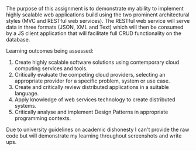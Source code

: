 The purpose of this assignment is to demonstrate my ability to implement highly scalable web applications build
using the two prominent architectural styles (MVC and RESTful web services). The RESTful web
service will serve data in three formats (JSON, XML and Text) which will then be consumed by a
JS client application that will facilitate full CRUD functionality on the database.

Learning outcomes being assessed:
1. Create highly scalable software solutions using contemporary cloud computing services and tools.
2. Critically evaluate the competing cloud providers, selecting an appropriate provider for a
specific problem, system or use case.
3. Create and critically review distributed applications in a suitable language.
4. Apply knowledge of web services technology to create distributed systems.
5. Critically analyse and implement Design Patterns in appropriate programming contexts.

Due to university guidelines on academic dishonesty I can't provide the raw code but will demonstrate my learning
throughout screenshots and write ups.